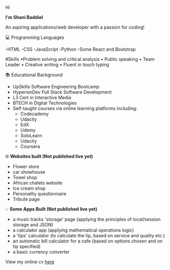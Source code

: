 Hi

**I'm Shani Baddiel**

An aspiring applications/web developer with a passion for coding!


:computer:  Programming Languages

-HTML
-CSS
-JavaScript
-Python
-Some React and Bootstrap

#Skills
  •Problem solving and critical analysis
  • Public speaking
  • Team Leader
  • Creative writing
  • Fluent in touch typing

:books: Educational Background

- UpSkills Software Engineering Bootcamp
- HyperionDev Full Stack Software Development 
- L3 Cert in Interactive Media
- BTECH in Digital Technologies
- Self-taught courses via online learning platforms including:
  - Codecademy
  - Udacity
  - EdX
  - Udemy
  - SoloLearn
  - Udacity
  - Coursera
  
 :globe_with_meridians: **Websites built (Not published live yet)**
 
  - Flower store
  - car showhouse
  - Towel shop
  - African chalets website
  - Ice cream shop
  - Personality questionnaire
  - Tribute page

:bulb: **Some Apps Built (Not published live yet)**

  - a music tracks 'storage' page (applying the principles of local/session storage and JSON)
  - a calculator app (applying mathematical operations logic)
  - a 'tips' calculator (to calculate the tip, based on service and quality etc.)
  - an automatic bill calculator for a cafe (based on options chosen and on tip specified)
  - a basic currency converter

 View my online cv [here](https://shanibaddiel.github.io/Shani-Baddiel/) 

